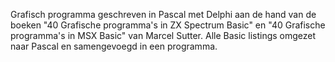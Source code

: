 Grafisch programma geschreven in Pascal met Delphi aan de hand van de boeken "40 Grafische programma's in ZX Spectrum Basic" en "40 Grafische programma's in MSX Basic" van Marcel Sutter. Alle Basic listings omgezet naar Pascal en samengevoegd in een programma.
